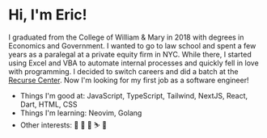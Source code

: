 # Hi, I'm Eric!

I graduated from the College of William & Mary in 2018 with degrees in Economics and Government. I wanted to go to law school and spent a few years as a paralegal at a private equity firm in NYC. While there, I started using Excel and VBA to automate internal processes and quickly fell in love with programming. I decided to switch careers and did a batch at the [Recurse Center](https://recurse.com). Now I'm looking for my first job as a software engineer!

- Things I'm good at: JavaScript, TypeScript, Tailwind, NextJS, React, Dart, HTML, CSS
- Things I'm learning: Neovim, Golang
- Other interests: 📖 🎸 🎹 ⛷️ 🛫
